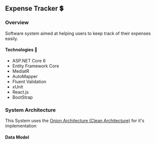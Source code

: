 ## Expense Tracker 💲

### Overview
Software system aimed at helping users to keep track of their expenses easily.

#### Technologies 🚀
- ASP.NET Core 6
- Entity Framework Core
- MediatR
- AutoMapper
- Fluent Validation
- xUnit
- React.js
- BootStrap

### System Architecture 
This System uses the [Onion Architecture (Clean Architecture)](https://blog.cleancoder.com/uncle-bob/2012/08/13/the-clean-architecture.html) for it's implementation

#### Data Model


